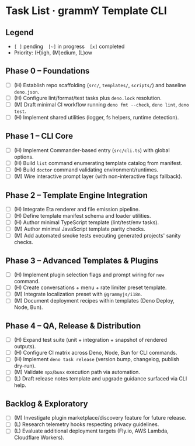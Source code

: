 # Task List · grammY Template CLI

## Legend

- `[ ]` pending `[~]` in progress `[x]` completed
- Priority: (H)igh, (M)edium, (L)ow

## Phase 0 – Foundations

- [ ] (H) Establish repo scaffolding (`src/`, `templates/`, `scripts/`) and baseline `deno.json`.
- [ ] (H) Configure lint/format/test tasks plus `deno.lock` resolution.
- [ ] (M) Draft minimal CI workflow running `deno fmt --check`, `deno lint`, `deno test`.
- [ ] (H) Implement shared utilities (logger, fs helpers, runtime detection).

## Phase 1 – CLI Core

- [ ] (H) Implement Commander-based entry (`src/cli.ts`) with global options.
- [ ] (H) Build `list` command enumerating template catalog from manifest.
- [ ] (H) Build `doctor` command validating environment/runtimes.
- [ ] (M) Wire interactive prompt layer (with non-interactive flags fallback).

## Phase 2 – Template Engine Integration

- [ ] (H) Integrate Eta renderer and file emission pipeline.
- [ ] (H) Define template manifest schema and loader utilities.
- [ ] (H) Author minimal TypeScript template (lint/test/env tasks).
- [ ] (M) Author minimal JavaScript template parity checks.
- [ ] (M) Add automated smoke tests executing generated projects' sanity checks.

## Phase 3 – Advanced Templates & Plugins

- [ ] (H) Implement plugin selection flags and prompt wiring for `new` command.
- [ ] (H) Create conversations + menu + rate limiter preset template.
- [ ] (M) Integrate localization preset with `@grammyjs/i18n`.
- [ ] (M) Document deployment recipes within templates (Deno Deploy, Node, Bun).

## Phase 4 – QA, Release & Distribution

- [ ] (H) Expand test suite (unit + integration + snapshot of rendered outputs).
- [ ] (H) Configure CI matrix across Deno, Node, Bun for CLI commands.
- [ ] (H) Implement `deno task release` (version bump, changelog, publish dry-run).
- [ ] (M) Validate `npx`/`bunx` execution path via automation.
- [ ] (L) Draft release notes template and upgrade guidance surfaced via CLI help.

## Backlog & Exploratory

- [ ] (M) Investigate plugin marketplace/discovery feature for future release.
- [ ] (L) Research telemetry hooks respecting privacy guidelines.
- [ ] (L) Evaluate additional deployment targets (Fly.io, AWS Lambda, Cloudflare Workers).
